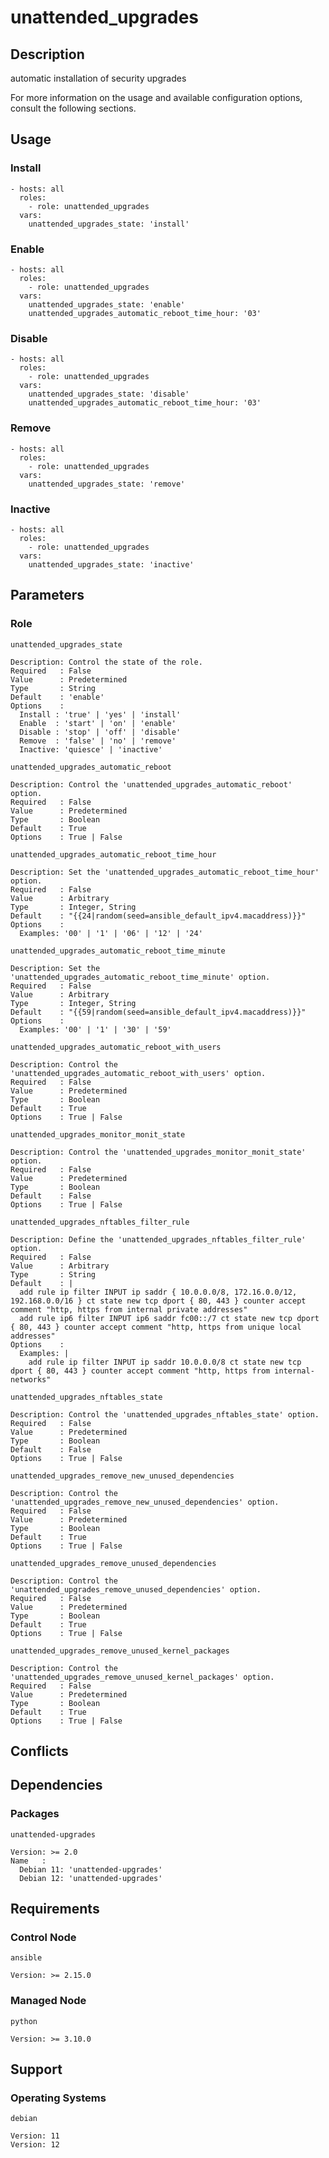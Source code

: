 # unattended_upgrades

## Description

automatic installation of security upgrades

For more information on the usage and available configuration options,
consult the following sections.

## Usage

### Install

```
- hosts: all
  roles:
    - role: unattended_upgrades
  vars:
    unattended_upgrades_state: 'install'
```

### Enable

```
- hosts: all
  roles:
    - role: unattended_upgrades
  vars:
    unattended_upgrades_state: 'enable'
    unattended_upgrades_automatic_reboot_time_hour: '03'
```

### Disable

```
- hosts: all
  roles:
    - role: unattended_upgrades
  vars:
    unattended_upgrades_state: 'disable'
    unattended_upgrades_automatic_reboot_time_hour: '03'
```

### Remove

```
- hosts: all
  roles:
    - role: unattended_upgrades
  vars:
    unattended_upgrades_state: 'remove'
```

### Inactive

```
- hosts: all
  roles:
    - role: unattended_upgrades
  vars:
    unattended_upgrades_state: 'inactive'
```

## Parameters

### Role

`unattended_upgrades_state`

    Description: Control the state of the role.
    Required   : False
    Value      : Predetermined
    Type       : String
    Default    : 'enable'
    Options    :
      Install : 'true' | 'yes' | 'install'
      Enable  : 'start' | 'on' | 'enable'
      Disable : 'stop' | 'off' | 'disable'
      Remove  : 'false' | 'no' | 'remove'
      Inactive: 'quiesce' | 'inactive'

`unattended_upgrades_automatic_reboot`

    Description: Control the 'unattended_upgrades_automatic_reboot' option.
    Required   : False
    Value      : Predetermined
    Type       : Boolean
    Default    : True
    Options    : True | False

`unattended_upgrades_automatic_reboot_time_hour`

    Description: Set the 'unattended_upgrades_automatic_reboot_time_hour' option.
    Required   : False
    Value      : Arbitrary
    Type       : Integer, String
    Default    : "{{24|random(seed=ansible_default_ipv4.macaddress)}}"
    Options    :
      Examples: '00' | '1' | '06' | '12' | '24'

`unattended_upgrades_automatic_reboot_time_minute`

    Description: Set the 'unattended_upgrades_automatic_reboot_time_minute' option.
    Required   : False
    Value      : Arbitrary
    Type       : Integer, String
    Default    : "{{59|random(seed=ansible_default_ipv4.macaddress)}}"
    Options    :
      Examples: '00' | '1' | '30' | '59'

`unattended_upgrades_automatic_reboot_with_users`

    Description: Control the 'unattended_upgrades_automatic_reboot_with_users' option.
    Required   : False
    Value      : Predetermined
    Type       : Boolean
    Default    : True
    Options    : True | False

`unattended_upgrades_monitor_monit_state`

    Description: Control the 'unattended_upgrades_monitor_monit_state' option.
    Required   : False
    Value      : Predetermined
    Type       : Boolean
    Default    : False
    Options    : True | False

`unattended_upgrades_nftables_filter_rule`

    Description: Define the 'unattended_upgrades_nftables_filter_rule' option.
    Required   : False
    Value      : Arbitrary
    Type       : String
    Default    : |
      add rule ip filter INPUT ip saddr { 10.0.0.0/8, 172.16.0.0/12, 192.168.0.0/16 } ct state new tcp dport { 80, 443 } counter accept comment "http, https from internal private addresses"
      add rule ip6 filter INPUT ip6 saddr fc00::/7 ct state new tcp dport { 80, 443 } counter accept comment "http, https from unique local addresses"
    Options    :
      Examples: |
        add rule ip filter INPUT ip saddr 10.0.0.0/8 ct state new tcp dport { 80, 443 } counter accept comment "http, https from internal-networks"

`unattended_upgrades_nftables_state`

    Description: Control the 'unattended_upgrades_nftables_state' option.
    Required   : False
    Value      : Predetermined
    Type       : Boolean
    Default    : False
    Options    : True | False

`unattended_upgrades_remove_new_unused_dependencies`

    Description: Control the 'unattended_upgrades_remove_new_unused_dependencies' option.
    Required   : False
    Value      : Predetermined
    Type       : Boolean
    Default    : True
    Options    : True | False

`unattended_upgrades_remove_unused_dependencies`

    Description: Control the 'unattended_upgrades_remove_unused_dependencies' option.
    Required   : False
    Value      : Predetermined
    Type       : Boolean
    Default    : True
    Options    : True | False

`unattended_upgrades_remove_unused_kernel_packages`

    Description: Control the 'unattended_upgrades_remove_unused_kernel_packages' option.
    Required   : False
    Value      : Predetermined
    Type       : Boolean
    Default    : True
    Options    : True | False

## Conflicts

## Dependencies

### Packages

`unattended-upgrades`

    Version: >= 2.0
    Name   :
      Debian 11: 'unattended-upgrades'
      Debian 12: 'unattended-upgrades'

## Requirements

### Control Node

`ansible`

    Version: >= 2.15.0

### Managed Node

`python`

    Version: >= 3.10.0

## Support

### Operating Systems

`debian`

    Version: 11
    Version: 12
